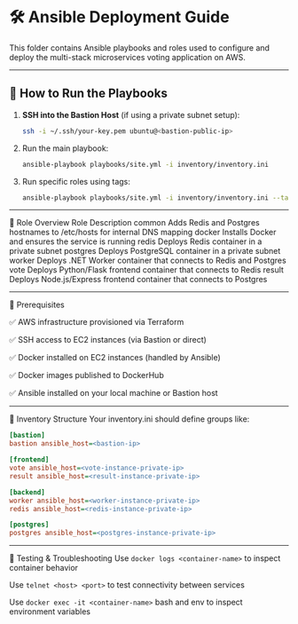 # 🛠️ Ansible Deployment Guide

This folder contains Ansible playbooks and roles used to configure and deploy the multi-stack microservices voting application on AWS.

---

## 🚀 How to Run the Playbooks

1. **SSH into the Bastion Host** (if using a private subnet setup):
   ```bash
   ssh -i ~/.ssh/your-key.pem ubuntu@<bastion-public-ip>
2. Run the main playbook:
   ```bash
   ansible-playbook playbooks/site.yml -i inventory/inventory.ini

3. Run specific roles using tags:
   ```bash
   ansible-playbook playbooks/site.yml -i inventory/inventory.ini --tags "docker"

---

🧱 Role Overview
Role	Description
common	Adds Redis and Postgres hostnames to /etc/hosts for internal DNS mapping
docker	Installs Docker and ensures the service is running
redis	Deploys Redis container in a private subnet
postgres	Deploys PostgreSQL container in a private subnet
worker	Deploys .NET Worker container that connects to Redis and Postgres
vote	Deploys Python/Flask frontend container that connects to Redis
result	Deploys Node.js/Express frontend container that connects to Postgres

---

🔐 Prerequisites

✅ AWS infrastructure provisioned via Terraform

✅ SSH access to EC2 instances (via Bastion or direct)

✅ Docker installed on EC2 instances (handled by Ansible)

✅ Docker images published to DockerHub

✅ Ansible installed on your local machine or Bastion host

---

📁 Inventory Structure
Your inventory.ini should define groups like:
   ```ini
[bastion]
bastion ansible_host=<bastion-ip>

[frontend]
vote ansible_host=<vote-instance-private-ip>
result ansible_host=<result-instance-private-ip>

[backend]
worker ansible_host=<worker-instance-private-ip>
redis ansible_host=<redis-instance-private-ip>

[postgres]
postgres ansible_host=<postgres-instance-private-ip>
```

---

🧪 Testing & Troubleshooting
Use ```docker logs <container-name>``` to inspect container behavior

Use ```telnet <host> <port>``` to test connectivity between services

Use ```docker exec -it <container-name>``` bash and env to inspect environment variables
